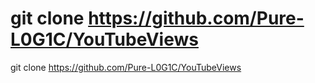 # git clone https://github.com/Pure-L0G1C/YouTubeViews
 git clone https://github.com/Pure-L0G1C/YouTubeViews
